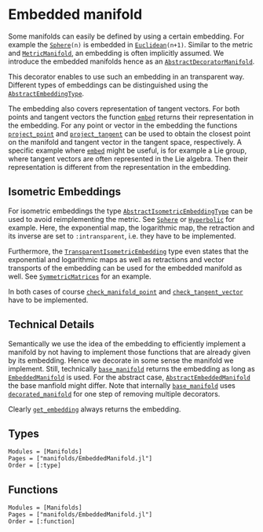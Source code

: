 # Embedded manifold

Some manifolds can easily be defined by using a certain embedding.
For example the [`Sphere`](@ref)`(n)` is embedded in [`Euclidean`](@ref)`(n+1)`.
Similar to the metric and [`MetricManifold`](@ref), an embedding is often implicitly assumed.
We introduce the embedded manifolds hence as an [`AbstractDecoratorManifold`](@ref).

This decorator enables to use such an embedding in an transparent way.
Different types of embeddings can be distinguished using the [`AbstractEmbeddingType`](@ref).

The embedding also covers representation of tangent vectors.
For both points and tangent vectors the function [`embed`](@ref) returns their representation in the embedding.
For any point or vector in the embedding the functions [`project_point`](@ref) and [`project_tangent`](@ref) can be used to obtain the closest point on the manifold and tangent vector in the tangent space, respectively.
A specific example where [`embed`](@ref) might be useful, is for example a Lie group, where tangent vectors are often represented in the Lie algebra.
Then their representation is different from the representation in the embedding.

## Isometric Embeddings

For isometric embeddings the type [`AbstractIsometricEmbeddingType`](@ref) can be used to avoid reimplementing the metric.
See [`Sphere`](@ref) or [`Hyperbolic`](@ref) for example.
Here, the exponential map, the logarithmic map, the retraction and its inverse
are set to `:intransparent`, i.e. they have to be implemented.

Furthermore, the [`TransparentIsometricEmbedding`](@ref) type even states that the exponential
and logarithmic maps as well as retractions and vector transports of the embedding can be
used for the embedded manifold as well.
See [`SymmetricMatrices`](@ref) for an example.

In both cases of course [`check_manifold_point`](@ref) and [`check_tangent_vector`](@ref) have to be implemented.

## Technical Details

Semantically we use the idea of the embedding to efficiently implement a manifold by not having to implement those functions that are already given by its embedding. Hence we decorate in some sense the manifold we implement.
Still, technically [`base_manifold`](@ref) returns the embedding as long as [`EmbeddedManifold`](@ref) is used.
For the abstract case, [`AbstractEmbeddedManifold`](@ref) the base manfiold might differ.
Note that internally [`base_manifold`](@ref) uses [`decorated_manifold`](@ref) for one step of removing multiple decorators.

Clearly [`get_embedding`](@ref) always returns the embedding.

## Types

```@autodocs
Modules = [Manifolds]
Pages = ["manifolds/EmbeddedManifold.jl"]
Order = [:type]
```

## Functions

```@autodocs
Modules = [Manifolds]
Pages = ["manifolds/EmbeddedManifold.jl"]
Order = [:function]
```
